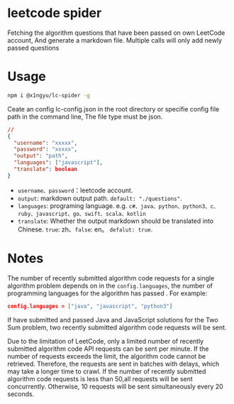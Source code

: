 # leetcode spider

Fetching the algorithm questions that have been passed on own LeetCode account,
And generate a markdown file. Multiple calls will only add newly passed questions

# Usage

```bash
npm i @x1ngyu/lc-spider -g
```

Ceate an config lc-config.json in the root directory or specifie config file path in the command line, The file type must be json.

```json
//
{
  "username": "xxxxx",
  "password": "xxxxx",
  "output": "path",
  "languages": ["javascript"],
  "translate": boolean
}
```

- `username、password`：leetcode account.
- `output`: markdown output path. `default: "./questions"`.
- `languages`: programing language. e.g. `c#、java、python、python3、c、ruby、javascript、go、swift、scala、kotlin`
- `translate`: Whether the output markdown should be translated into Chinese. `true`: zh、`false`: en。 `defalut: true`.

# Notes

The number of recently submitted algorithm code requests for a single algorithm problem depends on in the `config.languages`, the number of programming languages for the algorithm has passed .
For example:

```json
config.languages = ["java", "javascript", "python3"]
```

If have submitted and passed Java and JavaScript solutions for the Two Sum problem, two recently submitted algorithm code requests will be sent.

Due to the limitation of LeetCode, only a limited number of recently submitted algorithm code API requests can be sent per minute. If the number of requests exceeds the limit, the algorithm code cannot be retrieved. Therefore, the requests are sent in batches with delays, which may take a longer time to crawl. If the number of recently submitted algorithm code requests is less than 50,all requests will be sent concurrently. Otherwise, 10 requests will be sent simultaneously every 20 seconds.
